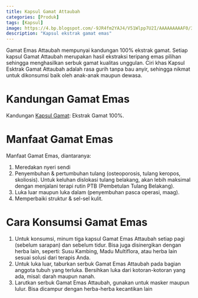 ```yaml
---
title: Kapsul Gamat Attaubah
categories: [Produk]
tags: [Kapsul]
image: https://4.bp.blogspot.com/-9JR4fm2YAJ4/V51Wlpp7U2I/AAAAAAAAAF0/3vnylpDG5po3B0irdRzsFisilYsf5ry_ACPcB/s1600/gamat-emas.png
description: "Kapsul ekstrak gamat emas"
---
```


<div>Gamat Emas Attaubah mempunyai kandungan 100% ekstrak gamat. Setiap kapsul Gamat Attaubah merupakan hasil ekstraksi teripang emas pilihan sehingga menghasilkan serbuk gamat kualitas unggulan. Ciri khas Kapsul Esktrak Gamat Attaubah adalah rasa gurih tanpa bau anyir, sehingga nikmat untuk dikonsumsi baik oleh anak-anak maupun dewasa.</div>

<h1>Kandungan Gamat Emas</h1>

<div>Kandungan <a  class="mhoapp purple" href="/posts/kapsul-gamat-39j" title="Kapsul Gamat Attaubah">Kapsul Gamat</a>: Ekstrak Gamat 100%.</div>

<h1>Manfaat Gamat Emas</h1>

<div>Manfaat Gamat Emas, diantaranya:</div>

<ol><li>Meredakan nyeri sendi</li>
    <li>Penyembuhan &amp; pertumbuhan tulang (osteoporosis, tulang keropos, skoliosis). Untuk keluhan dislokasi tulang belakang, akan lebih maksimal dengan menjalani terapi rutin PTB (Pembetulan Tulang Belakang).</li>
    <li>Luka luar maupun luka dalam (penyembuhan pasca operasi, maag).</li>
    <li>Memperbaiki struktur &amp; sel-sel kulit.</li>
</ol>

<h1>Cara Konsumsi Gamat Emas</h1>

<ol>
    <li>Untuk konsumsi, minum tiga kapsul Gamat Emas Attaubah setiap pagi (sebelum sarapan) dan sebelum tidur. Bisa juga disinergikan dengan herba lain, seperti: Susu Kambing, Madu Multiflora, atau herba lain sesuai solusi dari terapis Anda.</li>
    <li>Untuk luka luar, taburkan serbuk Gamat Emas Attaubah pada bagian anggota tubuh yang terluka. Bersihkan luka dari kotoran-kotoran yang ada, misal: darah maupun nanah.</li>
    <li>Larutkan serbuk Gamat Emas Attaubah, gunakan untuk masker maupun lulur. Bisa dicampur dengan herba-herba kecantikan lain</li>
</ol>
